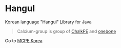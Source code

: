 # Hangul
Korean language "Hangul" Library for Java

> Calcium-group is group of [ChalkPE](https://github.com/ChalkPE) and [onebone](https://github.com/onebone)

Go to [MCPE Korea](http://mcpekorea.com)
